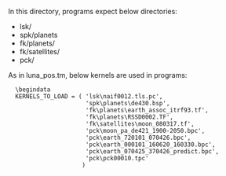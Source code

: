 In this directory, programs expect below directories:

- lsk/
- spk/planets
- fk/planets/
- fk/satellites/
- pck/

As in luna_pos.tm, below kernels are used in programs:

      \begindata
      KERNELS_TO_LOAD = ( 'lsk\naif0012.tls.pc',
                          'spk\planets\de430.bsp',
                          'fk\planets\earth_assoc_itrf93.tf',
                          'fk\planets\RSSD0002.TF',
                          'fk\satellites\moon_080317.tf',
                          'pck\moon_pa_de421_1900-2050.bpc',
                          'pck\earth_720101_070426.bpc',
                          'pck\earth_000101_160620_160330.bpc',
                          'pck\earth_070425_370426_predict.bpc',
                          'pck\pck00010.tpc'
                         )

